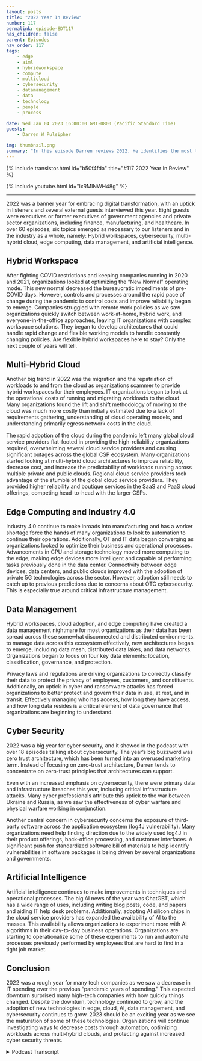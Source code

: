 ```yaml
---
layout: posts
title: "2022 Year In Review"
number: 117
permalink: episode-EDT117
has_children: false
parent: Episodes
nav_order: 117
tags:
    - edge
    - aiml
    - hybridworkspace
    - compute
    - multicloud
    - cybersecurity
    - datamanagement
    - data
    - technology
    - people
    - process

date: Wed Jan 04 2023 16:00:00 GMT-0800 (Pacific Standard Time)
guests:
    - Darren W Pulsipher

img: thumbnail.png
summary: "In this episode Darren reviews 2022. He identifies the most talked about topics on the podcast in 2022 including Data Management, Artificial Intelligence, Cyber Security, Edge Computing, and Hybrid Workspaces. "
---
```


{% include transistor.html id="b50f4fda" title="#117 2022 Year In Review" %}

{% include youtube.html id="lxRMINWH48g" %}

---

2022 was a banner year for embracing digital transformation, with an uptick in listeners and several external guests interviewed this year. Eight guests were executives or former executives of government agencies and private sector organizations, including finance, manufacturing, and healthcare. In over 60 episodes, six topics emerged as necessary to our listeners and in the industry as a whole, namely: Hybrid workspaces, cybersecurity, multi-hybrid cloud, edge computing, data management, and artificial intelligence.

## Hybrid Workspace

After fighting COVID restrictions and keeping companies running in 2020 and 2021, organizations looked at optimizing the “New Normal” operating mode. This new normal decreased the bureaucratic impediments of pre-COVID days. However, controls and processes around the rapid pace of change during the pandemic to control costs and improve reliability began to emerge. Companies struggled with remote work policies as we saw organizations quickly switch between work-at-home, hybrid work, and everyone-in-the-office approaches, leaving IT organizations with complex workspace solutions. They began to develop architectures that could handle rapid change and flexible working models to handle constantly changing policies. Are flexible hybrid workspaces here to stay? Only the next couple of years will tell.

## Multi-Hybrid Cloud

Another big trend in 2022 was the migration and the repatriation of workloads to and from the cloud as organizations scammer to provide hybrid workspaces for their employees. IT organizations began to look at the operational costs of running and migrating workloads to the cloud. Many organizations found the lift and shift methodology of moving to the cloud was much more costly than initially estimated due to a lack of requirements gathering, understanding of cloud operating models, and understanding primarily egress network costs in the cloud.

The rapid adoption of the cloud during the pandemic left many global cloud service providers flat-footed in providing the high-reliability organizations required, overwhelming several cloud service providers and causing significant outages across the global CSP ecosystem. Many organizations started looking at multi-hybrid cloud architectures to improve reliability, decrease cost, and increase the predictability of workloads running across multiple private and public clouds. Regional cloud service providers took advantage of the stumble of the global cloud service providers. They provided higher reliability and boutique services in the SaaS and PaaS cloud offerings, competing head-to-head with the larger CSPs.

## Edge Computing and Industry 4.0

Industry 4.0 continue to make inroads into manufacturing and has a worker shortage force the hands of many organizations to look to automation to continue their operations. Additionally, OT and IT data began converging as organizations looked to optimize their business and operational processes. Advancements in CPU and storage technology moved more computing to the edge, making edge devices more intelligent and capable of performing tasks previously done in the data center. Connectivity between edge devices, data centers, and public clouds improved with the adoption of private 5G technologies across the sector. However, adoption still needs to catch up to previous predictions due to concerns about OTC cybersecurity. This is especially true around critical infrastructure management.

## Data Management

Hybrid workspaces, cloud adoption, and edge computing have created a data management nightmare for most organizations as their data has been spread across these somewhat disconnected and distributed environments. to manage data across this ecosystem effectively, new architectures began to emerge, including data mesh, distributed data lakes, and data networks. Organizations began to focus on four key data elements: location, classification, governance, and protection.

Privacy laws and regulations are driving organizations to correctly classify their data to protect the privacy of employees, customers, and constituents. Additionally, an uptick in cyber and ransomware attacks has forced organizations to better protect and govern their data in use, at rest, and in transit. Effectively managing who has access, how long they have access, and how long data resides is a critical element of data governance that organizations are beginning to understand.

## Cyber Security

2022 was a big year for cyber security, and it showed in the podcast with over 18 episodes talking about cybersecurity. The year’s big buzzword was zero trust architecture, which has been turned into an overused marketing term. Instead of focusing on zero-trust architecture, Darren tends to concentrate on zero-trust principles that architectures can support.

Even with an increased emphasis on cybersecurity, there were primary data and infrastructure breaches this year, including critical infrastructure attacks. Many cyber professionals attribute this uptick to the war between Ukraine and Russia, as we saw the effectiveness of cyber warfare and physical warfare working in conjunction.

Another central concern in cybersecurity concerns the exposure of third-party software across the application ecosystem (log4J vulnerability). Many organizations need help finding direction due to the widely used log4J in their product offerings, back-office processing, and customer interfaces. A significant push for standardized software bill of materials to help identify vulnerabilities in software packages is being driven by several organizations and governments.

## Artificial Intelligence

Artificial intelligence continues to make improvements in techniques and operational processes. The big AI news of the year was ChatGBT, which has a wide range of uses, including writing blog posts, code, and papers and aiding IT help desk problems. Additionally, adopting AI silicon chips in the cloud service providers has expanded the availability of AI to the masses. This availability allows organizations to experiment more with AI algorithms in their day-to-day business operations. Organizations are starting to operationalize some of these experiments to run and automate processes previously performed by employees that are hard to find in a tight job market.

## Conclusion

2022 was a rough year for many tech companies as we saw a decrease in IT spending over the previous “pandemic years of spending.” This expected downturn surprised many high-tech companies with how quickly things changed. Despite the downturn, technology continued to grow, and the adoption of new technologies in edge, cloud, AI, data management, and cybersecurity continues to grow. 2023 should be an exciting year as we see the maturation of some of these technologies. Organizations will continue investigating ways to decrease costs through automation, optimizing workloads across multi-hybrid clouds, and protecting against increased cyber security threats.


<details>
<summary> Podcast Transcript </summary>

<p>﻿1</p>
<p>On today's episode,a look back at 2022.</p>
<p>Hey, today it's just me on the podcasttalking about the big trendsthat we saw in 2022,especially on our podcast.</p>
<p>And it was really kind of fun to go backand take a look at allthe different podcaststhat we did over this last yearand find out, yeah,where do we spend most of our time?</p>
<p>And I actually had a lot of fun doing thisbecause it brought backmemories of people I interviewed.</p>
<p>We did eight executive interviewsthis last year,great interviewswith former CEOs, CTOs, CEOs.</p>
<p>It was wonderful talking to themabout their experience in managingorganizations through technologytransformations and and all the above.</p>
<p>And in those interviewsand several other interviews that we did,we found six really major trendsthat we saw in 2022.</p>
<p>The trends are here you go.</p>
<p>Drum roll, please.</p>
<p>Hybrid workspace,cybersecurity, cloud technology,edge computing, data management,and of course, the one that everyone'sthinking about, artificial intelligence.</p>
<p>We're still waiting for the,you know, the the A.I.to take over the world.</p>
<p>Hasn't happened yet.</p>
<p>Don't think it will in 2023.</p>
<p>But we saw an emergenceof some really cool AI tools in 2022.</p>
<p>Let's dive right into each one of theseand let's start with probablythe most profound thing that we saw in</p>
<p>At the beginning of 2022,it was just getting out of COVID.</p>
<p>People were startingto go back to the office.</p>
<p>There were a lot of fits and startson that because of outbreaks and caution.</p>
<p>And but during COVID,it moved really fast.</p>
<p>They move really fast to get peopleworking from home at Starbucks,in cabins in the mountains. It was crazy.</p>
<p>People were workingfrom all over the placeand people startedgoing back into the office.</p>
<p>So we needed this real flexibilityon, Hey, where is my work?</p>
<p>Is my work just on my laptop?</p>
<p>Is it up in the cloud?</p>
<p>Is it in virtualdesktops, in VDI, in my data center or in</p>
<p>It was it was an interestingtime to see what was going on.</p>
<p>At the same time,we saw a lot of pressure,a lot of pressure from cost pressureson a decrease.</p>
<p>It cost because during COVID we kind oflet it costs run a little rampantbecause we wanted people working sothat we can continue the business growing.</p>
<p>This was great for I.T.</p>
<p>They were able to move very quicklyand got the funding that they needed.</p>
<p>But 2022 saw a pullbacka little bit on that.</p>
<p>We got to control costs.</p>
<p>We still need to move fast like we did,and we showed thatwe could during the pandemic,but we also neededto put some controls in place so we didn'tblow things out of proportion.</p>
<p>We didn't, you know, blow, blowthe budget on everything.</p>
<p>So it was an interesting time in 2020to have lots of podcastepisodes on the normal getting backto the new normal and what that meansand cultural change during the pandemicand how that affected everyone.</p>
<p>Go back and listen tothose are fascinatingdiscussions that we had with peoplefrom several different industriesinside Intel as well as outside of Intelin government and industry.</p>
<p>It was really fascinating.</p>
<p>Another major trend that we saw was cloudcomputing,another uptick in cloud computing,more people moving to the cloud.</p>
<p>And we also saw a big surgein regional clouds,smaller cloud service providersthat are more a little bit more boutiqueand can provide different services thanthe big global cloud service providers.</p>
<p>And we saw people moving to thembecause as from reliability,we had severalcloud outages in the major CSPs this year.</p>
<p>I think the massive growth got a littlein front of them, a little bit.</p>
<p>Also, the cloud serviceproviders of global ones were moving upthe stack into new SASand Paths platforms, whichthey maybe weren't architected completely.</p>
<p>Great. So we ran into some problems.</p>
<p>There were some outages that causedsome major outagesfor for large companies.</p>
<p>So we started seeing also these companieslook at not just putting all their eggsinto one cloud service provider,but into multiple cloud service providersand also on their own data centersin private cloud, we saw an interestinguptick in private cloud.</p>
<p>We're seeing a lot of rumors around</p>
<p>Broadcom buying VMware,which is the largestprivate cloud software vendor, VMware.</p>
<p>And we saw some competitorsmake some really strongfootholds in the private cloud space.</p>
<p>And competition is always good.</p>
<p>We like competition because it improvesthe technology and the offeringsand possibly will decrease in pricein the private cloud.</p>
<p>So the multi hybrid cloud really startedto take its form this last yearbecause of some faltering that we sawin the typical cloud service providers.</p>
<p>Another thing that we sawthat people were a little bit shocked of,we had three episodes on this alonewas controlling costs in the cloud.</p>
<p>A lot of people see this sticker shockwhen they firstget their first monthly cloud billand they're like, Oh my goodness,that was more than what I expected.</p>
<p>There are a lot ofthere are a lot of nuances to cloud costs,especially when it comes to egressand network.</p>
<p>Network costs.</p>
<p>Those thingstend to get people a little off guardbecause they're not quiteused to the changein operating that you do when you move toa cloud service providers.</p>
<p>A lot of peoplethat got stuck with really largecloud bills were the lift and shift.</p>
<p>I'm just going to liftwhat I have shift in the cloudand and work like normal day.</p>
<p>They typically ran into higher costsin what they expected.</p>
<p>So again, we see cloud strategyreally taking place in 2022, reallythat multi hybrid cloud as optionsthat people are looking for.</p>
<p>Now, another really big trend that we sawin 2022 was edge computing.</p>
<p>And as the edge has become more capable,we can do really crazy things on the edge.</p>
<p>Now because there's so much compute powerin these small form factorsand low wattage that we're startingto see more capabilities out to the edge,which means we have a lotof really interesting thingsgoing on out therelike t operational technology and i.t.</p>
<p>Information technology,convergence is starting to happenwhere i'm moving data acrossthose typically air gapped boundariesand thatin itself has caused a whole bunchof interesting problems in cybersecurity,which we'll get to later.</p>
<p>And we're certainly seeing it acrossmultiple verticals health care,manufacturing, energyproduction, transportation.</p>
<p>We're starting to seethe promises of industryfor auto really startingto takereally starting to come come about.</p>
<p>It's really starting to happen.</p>
<p>It's not moving as fast as we had hoped.</p>
<p>But I think that the emergence of private</p>
<p>And we saw some of the private 5Gofferings happen this year,which is great with Flex</p>
<p>Ran and things like that,a lot more flexible.</p>
<p>The barriers to entry into privatethan it is for 4Gand other technologies like that.</p>
<p>So edge computing</p>
<p>I think is going to be big againin 2023 and 2024.</p>
<p>Now that I have all my data scatteredin the cloud, in the data centerand out on the edge everywhere, guess whatthe next major thing that we saw thislast year, and I think it's an emerging,it's very nascent right now.</p>
<p>You're right, it's data management.</p>
<p>So data management took a major,major role this last yearand people are still trying to grasp it.</p>
<p>They're trying to get their head around itbecause my data is nowscattered everywhere.</p>
<p>And so how do I manage all that data?</p>
<p>How do I protect all that data,and then how do I classify that data?</p>
<p>So those are kind of thethe four key pillars of data managementthat we saw location,classification, governance and protection.</p>
<p>On the classificationside, we're seeing organizationsbeing I don't know what the right word isburdened with dataclassification because of regulation.</p>
<p>There's a lot of regulationsaround data privacy.</p>
<p>That means I have to do a better jobat classifying my data, making surethat who has access to my dataand the right dataat the right time also ties in to that,which is data governance, right?</p>
<p>Who has access for how long,and then how long do I need to keepkeep that dataunder this specific classification?</p>
<p>And then the fourth pillar,of course, is protection.</p>
<p>Really intereststaying interesting and growthin data protection specifically aroundconfidential computing.</p>
<p>So if you don't knowwhat confidential computing is,we had like four podcastson confidential computing.</p>
<p>Really fascinating stuff.</p>
<p>It's protecting our data in use.</p>
<p>So encrypting our data while we're usingour data in the CPU and protecting it fromfrom attacks, cyber attacks and threats,keeping my secrets secretand not out on disk and things like that.</p>
<p>Some really cool technologyaround encryptionencryption in silicon.</p>
<p>So that gives us the ability to encrypt inuse at rest and in transit.</p>
<p>So take a look at thosethose podcasts on confidential computing,great,great new technology is like SGX and tDCS,of course by Intel are availablethere that really open the doors to that.</p>
<p>And the great news is some of the cloudservice providers have adoptedthose technologies and other technologiesaround confidential computing.</p>
<p>So it's now availableto try out in the cloud.</p>
<p>And then also you can buy itin your own data centers, too.</p>
<p>So really interesting stuffaround this data management concept.</p>
<p>Now the next the next oneand probably in fact,it was the one that had the most episodesthis yearin 2022 was cybersecurity.</p>
<p>We had oh, 18 to 20 AI.</p>
<p>Some of them were fudged a little bitbecause we ended uptalking about cybersecurity,even though the topic may have beendata managementbecause cybersecurity plays everywhere.</p>
<p>But there were 18 toand wow, incredible episodes.</p>
<p>Everything.</p>
<p>Everything from ransomware attacksto thwarting ransomware attacks tonew ways of looking at micro segmentationfor protection and firewall management.</p>
<p>Really interesting things.</p>
<p>All of us circling around the big buzzword of the dayis zero trust architecture.</p>
<p>I know we've all heard it.</p>
<p>It's a big buzzword,it's a marketing term, butzero trust architectureprinciples are realand they're starting to be usedmore and more.</p>
<p>So this is somethingwe most definitely want to keep an eye on.</p>
<p>We saw a lot this year in Zero Trust.</p>
<p>Everyone says they have zero trust.</p>
<p>Look at the principles.</p>
<p>It's not just an architecture.</p>
<p>It's also has to do with processimprovement that you need to put in place.</p>
<p>It's a new way of thinking aboutsecurity in the cloud,in your data centerand also on the edge as well.</p>
<p>Also, we saw major breachesin ransomware attacks in security,critical infrastructure,security was attacked heavily this year.</p>
<p>The war between the Ukraineand Russia unleasheda bunch of cyber attacks during that waron each countryand also our allies to those countries.</p>
<p>So really interesting to see howcyber security and cyber warfareis going to playwith physical warfarein conjunction in the future.</p>
<p>Interestingly enough,a lot of surveys were done this last yearon cyber security.</p>
<p>Number one,threat number one attack, phishing.</p>
<p>It still remains the primary attack vectorbecause humans are involved.</p>
<p>I myself have fallen.</p>
<p>I've fallen to the phishing attacksthat are itdepartment does on its own employees.</p>
<p>So I've had to take the traininga couple of timesbecause I said, Oh,that looks really interesting.</p>
<p>I think we all kind of fall for that.</p>
<p>Sometimes.</p>
<p>Got to be more careful.</p>
<p>So we have to be cautious of thephishing attacks that are out there.</p>
<p>And then probably the most notarizedor our of those famousthings that happened this yearwhere software supply chain attacks,we had log forge with vulnerabilitiesthat were exposed.</p>
<p>Right.</p>
<p>That was huge becausealmost everyone uses log for Gand it caught a lot of i.t organizationsand software development organizationsa little off,off foot,maybe on their back foot a little bitbecause they weren'tsure if they had log, forge or not.</p>
<p>So we saw a big huge cry forwe need software bill of materialswhen you're delivering softwareor using software.</p>
<p>And there's been some standards groupsthat have come up like ECFs bomb group, the software bomb groupthat have come up with some standardsaroundsoftware bombs,how to use them, how to produce themso that we can get a better ideaof where we do have vulnerabilitiesin our workloads, in our infrastructure,both in the cloud, on the edgeand in the data center.</p>
<p>So cybersecurity will continueto be big in 2023.</p>
<p>Kind of check out my next episodewhere I go indepth on 2023 what I think the big itemswill be that yearand we'll get some feedbackfrom you guys, my listenerstoo, to see what you think about that.</p>
<p>Now the last oneand probably the coolest one, right?</p>
<p>Because it's bleeding edge stuff.</p>
<p>No, it's not Quantum computing.</p>
<p>There were some inroads in quantum,but artificial intelligence</p>
<p>AI that that was a big one.</p>
<p>This last year.</p>
<p>We did several episodes on the podcastabout it.</p>
<p>Probably the biggest news in</p>
<p>AI this last year and towardsthe end of the year was open A.I.releasing Chat GB t</p>
<p>Pig. You know, I played around with ita little bit.</p>
<p>It's pretty cool, I have to admit,and it possibilities of it.</p>
<p>My brain are just starting to wrap aroundwhat can I really do with this thing?</p>
<p>And it's pretty impressive.</p>
<p>So a generalized solution like thatthat I can usein several different things,even maybe even respondingto your comments on my podcast,my come from Chat GB t,</p>
<p>I don't know, we'll have to wait and see,but it can also help write code.</p>
<p>It can help.</p>
<p>There's a lot of things in chat Gee GB tthat we're seeing interesting things now.</p>
<p>Also this last yearwe saw a huge uptick in AI silicon chips.</p>
<p>So these are chips, neuromorphic computingchips that are availableto purchaseand or rent from the cloudservice providerswhere many of the cloud serviceproviders have adoptedneuromorphic computing as an offeringwhere it is so screaming fastwhen it comes to training and inferenceand things like that,much fastereven than the GPUs at a lower wattage.</p>
<p>Those are now available in the cloudor for purchasing your own data center.</p>
<p>And some of the wattage is even so smallthat we can push it down into edgedevices.</p>
<p>We're talking 2 to 5 watts type of thing.</p>
<p>So really cool stuff for the Edgeand A.I.chips that came out this this year.</p>
<p>Also, we're starting to see organizationsmove out of using</p>
<p>AI in a science experimentinto operationalizing AIin their day to dayworkflows that they're doing in theirin their dayto day business that they have.</p>
<p>So that's another major uptick.</p>
<p>And we're feelingthe growing pains around operationalizing</p>
<p>A.I..</p>
<p>We're starting to see the emergence of</p>
<p>AI ops, just like DevOps.</p>
<p>We've got air opsand we're seeing and we're bumping upagainst some of the rough edges.</p>
<p>It'll get polished off, Will will growover the next couple of yearsin the air space as it becomesmore readily available and operational.</p>
<p>I so I can, I can churn outa I applications more readily.</p>
<p>Now another thing that we sawand this is really interestingis we saw new types of cyber attacks.</p>
<p>Again, cyber cyber security comes up,but new types of cyber attacks on A.I.and and A.I.because A.I.has more moving parts than a typicalapplication,because I have my application,</p>
<p>I also have my datathat's driving the applicationand the data that I'm analyzingand the data them spitting out.</p>
<p>So lots of moving parts there.</p>
<p>And a lot of times with A.I.,</p>
<p>I'm dealing with the real world.</p>
<p>There's been some interesting</p>
<p>AI attacks that we've seenthat are attacking both the modelby changing parts of the modelor attacking the modelthrough the input coming inby sending different types of disruptioninto those input data streams.</p>
<p>We're starting to see the AI modelsmiss things and things.</p>
<p>So cyber attacks and I are increasing.</p>
<p>Research is being done on thisto how that's worked out as well.</p>
<p>So I hope your 2022 was a good year.</p>
<p>It was a transformational yearfor a lot of people.</p>
<p>I think we saw that in the tech marketsas tech kind of stumbled a little bitthis last yearas far as we had this big, hugetwo years of just spending like crazyto keep every everything going.</p>
<p>And we had what I would calla typical drawback after that.</p>
<p>And we had some stumbles,but we absolutely do.</p>
<p>The chip shortage being one of thosestumbles, whichwe continue to go through, the chipshortage, especially on edge devices.</p>
<p>The automotive industry, for example,is still has a majorchip shortagethat we're trying to get through still.</p>
<p>But 2023</p>
<p>I think will be an interesting year.</p>
<p>I think it's another transition year.</p>
<p>I'm hoping towards the end of the yearwe'll see this massivegrowth in these technologiesand maybe more.</p>
<p>But check out my next podcast episodewhere we'll go more indepth in what I see coming in 2023.</p>

</details>
